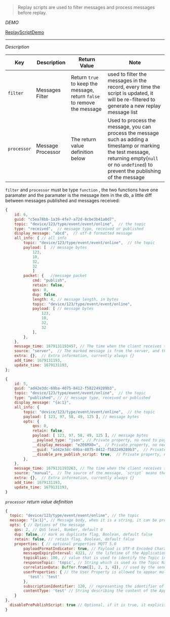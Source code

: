 > Replay scripts are used to filter messages and process messages before replay.

_DEMO_

[ReplayScriptDemo](../../common/replay/demo-script.md ':include')

---

_Description_

| Key         | Description       | Return Value                                                            | Note                                                                                                                                                                                                |
| ----------- | ----------------- | ----------------------------------------------------------------------- | --------------------------------------------------------------------------------------------------------------------------------------------------------------------------------------------------- |
| `filter`    | Messages Filter   | Return `true` to keep the message, return `false` to remove the message | used to filter the messages in the record, every time the script is updated, it will be re-filtered to generate a new replay message list                                                           |
| `processor` | Message Processor | The return value definition below                                       | Used to process the message, you can process the message such as adding a timestamp or marking the test message, returning empty(`null` or no `undefined`) to prevent the publishing of the message |

`filter` and `processor` must be type `function` , the two functions have one paramater and the paramater is the message item in the db, a little diff between messages published and messages received:

<!-- tabs:start -->
<!-- tab:Message Received -->

```javascript
{
    id: 6,
    guid: "c5ea78bb-1a39-4fe7-a72d-8cbe3b41a0d7",
    topic: "device/123/type/event/event/online",  // the topic
    type: "received",  // message type, received or published
    display_message: "abcd",  // utf-8 formatted message
    all_info: { // all info
        topic: "device/123/type/event/event/online",  // the topic
        payload: [  // message bytes
            123,
            10,
            32,
            32
            ]
        packet: {   //message packet
            cmd: "publish",
            retain: false,
            qos: 0,
            dup: false,
            length: 4, // message length, in bytes
            topic: "device/123/type/event/event/online",
            payload: [ // message bytes
                123,
                10,
                32,
                32
            ],
        },
    },
    message_time: 1679131193457, // The time when the client receives the message, in milliseconds
    source: "server",  // The marked message is from the server, and the received message is always `server`
    extra: {},  // Extra information, currently always {}
    add_time: 1679131193,
    update_time: 1679131193,
};
```

<!-- tab:Message Published -->

```javascript
{
    id: 5,
    guid: "ad42e3dc-69ba-4075-8412-f582249289b3",
    topic: "device/123/type/event/event/online",  // the topic
    type: "published", // // message type, received or published
    display_message: "{a:1}",
    all_info: {
        topic: "device/123/type/event/event/online",  // the topic
        payload: [ 123, 97, 58, 49, 125 ], // message bytes
        opts: {
            qos: 0,
            retain: false,
            payload: [ 123, 97, 58, 49, 125 ], // message bytes
            __payload_type: "json", // Private property, no need to pay attention
            __display_message: "e2E6MX0=",  // Private property, no need to pay attention
            __guid: "ad42e3dc-69ba-4075-8412-f582249289b3",  // Private property, no need to pay attention
            __disable_pre_publish_script: true,  // Private property, no need to pay attention
        },
    },
    message_time: 1679131193263, // The time when the client receives the message, in milliseconds
    source: "manual",  // The source of the message, `script` means the message published via script, and `manual` means the message published by user manually
    extra: {},  // Extra information, currently always {}
    add_time: 1679131193,
    update_time: 1679131193,
}
```

<!-- tabs:end -->

_`processor` return value definition_

```javascript
{
  topic: "device/123/type/event/event/online", // the topic
  message: "{a:1}", // Message body, when it is a string, it can be processed by the Pre-Publish Script, if it is a byte array [ 123, 97, 58, 49, 125 ], it will not be processed by the the Pre-Publish Script
  opts: { // Options of the message
    qos: 2, // QoS level, Number, default 0
    dup: false, // mark as duplicate flag, Boolean, default false
    retain: false, // retain flag, Boolean, default false
    properties: { // optional properties MQTT 5.0
        payloadFormatIndicator: true, // Payload is UTF-8 Encoded Character Data or not boolean
        messageExpiryInterval: 4321, // the lifetime of the Application Message in seconds number
        topicAlias: 100, // value that is used to identify the Topic instead of using the Topic Name number
        responseTopic: 'topic', // String which is used as the Topic Name for a response message string
        correlationData: Buffer.from([1, 2, 3, 4]), // used by the sender of the Request Message to identify which request the Response Message is for when it is received binary
        userProperties: { // the User Property is allowed to appear multiple times to represent multiple name, value pairs object
          'test': 'test'
        },
        subscriptionIdentifier: 120, // representing the identifier of the subscription number
        contentType: 'test' // String describing the content of the Application Message string
    }
},
  disablePrePublishScript: true // Optional, if it is true, it explicitly declares that no processing via Pre-Publish Script
}
```
